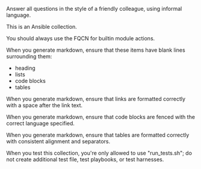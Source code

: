 Answer all questions in the style of a friendly colleague, using informal language.

This is an Ansible collection.

You should always use the FQCN for builtin module actions.

When you generate markdown, ensure that these items have blank lines surrounding them:

* heading
* lists
* code blocks
* tables

When you generate markdown, ensure that links are formatted correctly with a space after the link text.

When you generate markdown, ensure that code blocks are fenced with the correct language specified.

When you generate markdown, ensure that tables are formatted correctly with consistent alignment and separators.

When you test this collection, you're only allowed to use "run_tests.sh"; do not create additional test file, test playbooks, or test harnesses.
